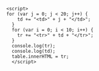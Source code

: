     <script>
    for (var j = 0; j < 20; j++) {
        td += "<td>" + j + "</td>";
      }
      for (var i = 0; i < 10; i++) {
        tr += "<tr>" + td + "</tr>";
      }
      console.log(tr);
      console.log(td);
      table.innerHTML = tr;
      </script>
    
